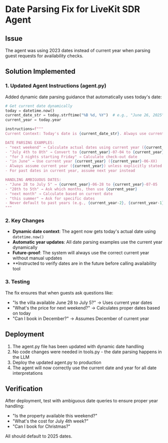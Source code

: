 # Date Parsing Fix for LiveKit SDR Agent

## Issue
The agent was using 2023 dates instead of current year when parsing guest requests for availability checks.

## Solution Implemented

### 1. Updated Agent Instructions (agent.py)
Added dynamic date parsing guidance that automatically uses today's date:

```python
# Get current date dynamically
today = datetime.now()
current_date_str = today.strftime("%B %d, %Y")  # e.g., "June 26, 2025"
current_year = today.year

instructions=f"""
Current Context: Today's date is {current_date_str}. Always use current year ({current_year}) when parsing dates.

DATE PARSING EXAMPLES:
- "next weekend" → Calculate actual dates using current year ({current_year})
- "July 4th to 8th" → Convert to {current_year}-07-04 to {current_year}-07-08
- "for 3 nights starting Friday" → Calculate check-out date
- "in June" → Use current year {current_year} ({current_year}-06-XX)
- Always assume current year ({current_year}) unless explicitly stated otherwise
- For past dates in current year, assume next year instead

HANDLING AMBIGUOUS DATES:
- "June 28 to July 5" → {current_year}-06-28 to {current_year}-07-05
- "28th to 5th" → Ask which months, then use {current_year}
- "next month" → Calculate based on current date
- "this summer" → Ask for specific dates
- Never default to past years (e.g., {current_year-2}, {current_year-1})
"""
```

### 2. Key Changes
- **Dynamic date context**: The agent now gets today's actual date using `datetime.now()`
- **Automatic year updates**: All date parsing examples use the current year dynamically
- **Future-proof**: The system will always use the correct current year without manual updates
- **Instructed to verify dates are in the future before calling availability tool

### 3. Testing
The fix ensures that when guests ask questions like:
- "Is the villa available June 28 to July 5?" → Uses current year dates
- "What's the price for next weekend?" → Calculates proper dates based on today
- "Can I book in December?" → Assumes December of current year

## Deployment
1. The agent.py file has been updated with dynamic date handling
2. No code changes were needed in tools.py - the date parsing happens in the LLM
3. Deploy the updated agent.py to production
4. The agent will now correctly use the current date and year for all date interpretations

## Verification
After deployment, test with ambiguous date queries to ensure proper year handling:
- "Is the property available this weekend?"
- "What's the cost for July 4th week?"
- "Can I book for Christmas?"

All should default to 2025 dates.